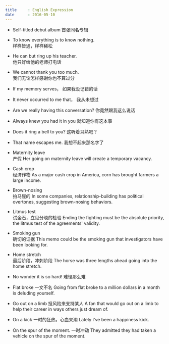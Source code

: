 ```yaml
---
title     : English Expression
date      : 2016-05-10
---
```



- Self-titled debut album
  首张同名专辑

- To know everything is to know nothing.  
  样样皆通，样样稀松

- He can but ring up his teacher.  
  他只好给他的老师打电话

- We cannot thank you too much.  
  我们无论怎样感谢你也不算过分

- If my memory serves，
  如果我没记错的话

- It never occurred to me that，
  我从未想过

- Are we really having this conversation?
  你竟然跟我这么说话

- Always knew you had it in you
  就知道你有这本事

- Does it ring a bell to you?
  这听着耳熟吧？

- That name escapes me.
  我想不起来那名字了

- Maternity leave  
  产假
  Her going on maternity leave will create a temporary vacancy.

- Cash crop  
  经济作物
  As a major cash crop in America, corn has brought farmers a large income.

- Brown-nosing  
  拍马屁的
  In some companies, relationship-building has political overtones, suggesting brown-nosing behaviors.

- Litmus test  
  试金石，立见分晓的检验
  Ending the fighting must be the absolute priority, the litmus test of the agreements' validity.

- Smoking gun  
  确切的证据
  This memo could be the smoking gun that investigators have been looking for.

- Home stretch  
  最后阶段，冲刺阶段
  The horse was three lengths ahead going into the home stretch.

- No wonder it is so hard!
  难怪那么难

- Flat broke
  一文不名
  Going from flat broke to a million dollars in a month is deluding yourself.

- Go out on a limb
  担风险来支持某人
  A fan that would go out on a limb to help their career in ways others just dream of.

- On a kick
  一时的狂热，心血来潮
  Lately I've been a happiness kick.

- On the spur of the moment.
  一时冲动
  They admitted they had taken a vehicle on the spur of the moment.
